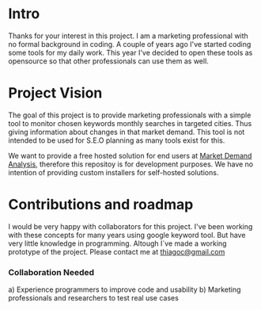 # Intro
Thanks for your interest in this project. I am a marketing professional with no formal background in coding.
A couple of years ago I've started coding some tools for my daily work.
This year I've decided to open these tools as opensource so that other professionals can use them as well.

# Project Vision
The goal of this project is to provide marketing professionals with a simple tool to monitor chosen keywords monthly searches in targeted cities.
Thus giving information about changes in that market demand. This tool is not intended to be used for S.E.O planning as many tools exist for this.

We want to provide a free hosted solution for end users at [Market Demand Analysis](http://marketdemandanalysis.com), therefore this repositoy is for development purposes. We have no intention of providing custom installers for self-hosted solutions.

# Contributions and roadmap
I would be very happy with collaborators for this project. I've been working with these concepts for many years using google keyword tool. 
But have very little knowledge in programming. Altough I´ve made a working prototype of the project. Please contact me at thiagoc@gmail.com

### Collaboration Needed
a) Experience programmers to improve code and usability
b) Marketing professionals and researchers to test real use cases
